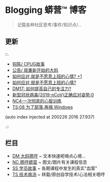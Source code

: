 # Blogging 蟒营™ 博客
> 记载各种社区思考/事件/知识点/...

## 更新

::.

- [ 钩陈/ CPUG故事](DM/200226-ZoomQuiet-OldTouch-CPUG.md)
- [ 公告/ 叕重新开始的大妈](DM/200223-ZoomQuiet42-ANN-0-aaaagin.md)
- [ 如何应对,就是不愿意上班的心情? +1](DM/200217-DM27-IMHO-good-working.md)
- [ 如何应对,就是不愿意上班的心情?](DM/200211-DM26-IMHO-anti-working.md)
- [ DM17: 如何提高自己的专注力?](DM/200205-DM17-IMHO-devoted.md)
- [ 新型冠状病毒(2019-nCoV)正确应对姿势:0](DM/200205-DM18-IMHO-2019-nCoV-0.md)
- [ NC4:一次彻底的心智训练](NC/200202-NC4-what-is5py.md)
- [ TS:08 为了部落,再搞 Windows](TS/200121-TS08-windows-demo-env.md)

(auto index injected at 200226 2016 27.937) 

.::



## 栏目

- [DM 大妈嗯哼](DM/) ~ 文本快速呢喃点心境...
- [NC 嗯哼蟒营](NC/) ~ 图文/图片有关课程信息
- [SS 学员故事](SS/) ~ 各期课程中发生的真实"血案"
- [TS 技术鳮汤](TS/) ~ 转载/原创自学技术/心法相关嗯哼
